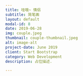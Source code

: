 ```yaml
---
title: 哇哦~ 情侣
subtitle: 简笔画
layout: default
modal-id: 8
date: 2019-06-28
img: couple.jpeg
thumbnail: couple-thumbnail.jpeg
alt: image-alt
project-date: June 2019
client: Start Bootstrap
category: Web Development
description: 占位描述.

---
```

